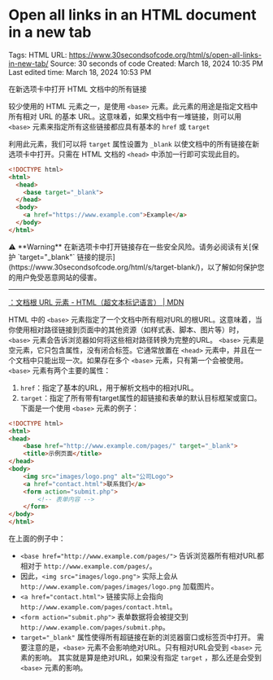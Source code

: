 # Open all links in an HTML document in a new tab

Tags: HTML
URL: https://www.30secondsofcode.org/html/s/open-all-links-in-new-tab/
Source: 30 seconds of code
Created: March 18, 2024 10:35 PM
Last edited time: March 18, 2024 10:53 PM

在新选项卡中打开 HTML 文档中的所有链接

较少使用的 HTML 元素之一，是使用 `<base>` 元素。此元素的用途是指定文档中所有相对 URL 的基本 URL。这意味着，如果文档中有一堆链接，则可以用 `<base>` 元素来指定所有这些链接都应具有基本的 `href` 或 `target` 

利用此元素，我们可以将 `target` 属性设置为 `_blank` 以使文档中的所有链接在新选项卡中打开。只需在 HTML 文档的 `<head>` 中添加一行即可实现此目的。

```html
<!DOCTYPE html>
<html>
  <head>
    <base target="_blank">
  </head>
  <body>
    <a href="https://www.example.com">Example</a>
  </body>
</html>
```

<aside>
⚠️ **Warning**
在新选项卡中打开链接存在一些安全风险。请务必阅读有关[保护 `target="_blank"` 链接的提示](https://www.30secondsofcode.org/html/s/target-blank/)，以了解如何保护您的用户免受恶意网站的侵害。

</aside>

---

[<base>：文档根 URL 元素 - HTML（超文本标记语言） | MDN](https://developer.mozilla.org/zh-CN/docs/Web/HTML/Element/base)

HTML 中的 `<base>` 元素指定了一个文档中所有相对URL的根URL。这意味着，当你使用相对路径链接到页面中的其他资源（如样式表、脚本、图片等）时，`<base>` 元素会告诉浏览器如何将这些相对路径转换为完整的URL。
`<base>` 元素是空元素，它只包含属性，没有闭合标签。它通常放置在 `<head>` 元素中，并且在一个文档中只能出现一次。如果存在多个 `<base>` 元素，只有第一个会被使用。
`<base>` 元素有两个主要的属性：

1. `href`：指定了基本的URL，用于解析文档中的相对URL。
2. `target`：指定了所有带有target属性的超链接和表单的默认目标框架或窗口。
下面是一个使用 `<base>` 元素的例子：

```html
<!DOCTYPE html>
<html>
<head>
    <base href="http://www.example.com/pages/" target="_blank">
    <title>示例页面</title>
</head>
<body>
    <img src="images/logo.png" alt="公司Logo">
    <a href="contact.html">联系我们</a>
    <form action="submit.php">
        <!-- 表单内容 -->
    </form>
</body>
</html>
```

在上面的例子中：

- `<base href="http://www.example.com/pages/">` 告诉浏览器所有相对URL都相对于 `http://www.example.com/pages/`。
- 因此，`<img src="images/logo.png">` 实际上会从 `http://www.example.com/pages/images/logo.png` 加载图片。
- `<a href="contact.html">` 链接实际上会指向 `http://www.example.com/pages/contact.html`。
- `<form action="submit.php">` 表单数据将会被提交到 `http://www.example.com/pages/submit.php`。
- `target="_blank"` 属性使得所有超链接在新的浏览器窗口或标签页中打开。
需要注意的是，`<base>` 元素不会影响绝对URL。只有相对URL会受到 `<base>` 元素的影响。
其实就是算是绝对URL，如果没有指定 `target` ，那么还是会受到 `<base>` 元素的影响。